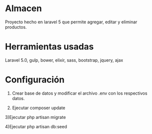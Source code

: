 # Almacen
Proyecto hecho en laravel 5 que permite agregar, editar y eliminar productos.


# Herramientas usadas
Laravel 5.0, gulp, bower, elixir, sass, bootstrap, jquery, ajax

# Configuración

1) Crear base de datos y modificar el archivo .env con los respectivos datos.

2) Ejecutar composer update

3)Ejecutar php artisan migrate

4)Ejecutar php artisan db:seed


